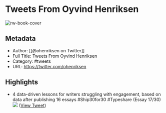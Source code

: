 # Tweets From Oyvind Henriksen

![rw-book-cover](https://pbs.twimg.com/profile_images/1446722880549662720/W42ScMF9.jpg)

## Metadata
- Author: [[@ohenriksen on Twitter]]
- Full Title: Tweets From Oyvind Henriksen
- Category: #tweets
- URL: https://twitter.com/ohenriksen

## Highlights
- 4 data-driven lessons for writers struggling with engagement, based on data after publishing 16 essays
  #Ship30for30 #Typeshare (Essay 17/30) 
  ![](https://pbs.twimg.com/media/FC9rRFMWUAAUNRS.png) ([View Tweet](https://twitter.com/ohenriksen/status/1454499149135716356))
